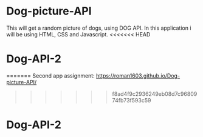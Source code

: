# Dog-picture-API
This will get a random picture of dogs, using DOG API.
In this application i will be using HTML, CSS and Javascript.
<<<<<<< HEAD

# Dog-API-2
=======
Second app assignment: https://roman1603.github.io/Dog-picture-API/
>>>>>>> f8ad4f9c2936249eb08d7c9680974fb73f593c59
# Dog-API-2

